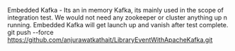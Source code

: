 Embedded Kafka - 
        Its an in memory Kafka, its mainly used in the scope of integration test.
        We would not need any zookeeper or cluster anything up n running.
        Embedded Kafka will get launch up and vanish after test complete.
git push --force https://github.com/anjurawatkathait/LibraryEventWithApacheKafka.git





